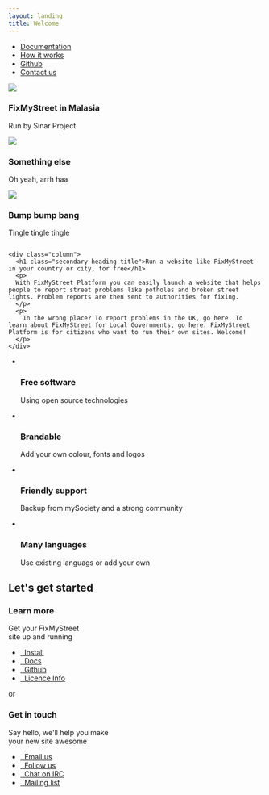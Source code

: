```yaml
---
layout: landing
title: Welcome
---
```


<nav class="bg-default">
  <div class="container">
    <ul class="primary-nav">
      <li><a href="#">Documentation</a></li>
      <li><a href="#">How it works</a></li>
      <li><a href="#">Github</a></li>
      <li><a href="#">Contact us</a></li>
    </ul>
  </div>
</nav>


<div class="container">
  <div class="homepage-feature spacer-top">
    <div class="column">
      <div class="monitor">
        <div id="owl-slide" class="owl-carousel">
          <div>
            <img src="http://placehold.it/412x232/ff5500">
            <h3>FixMyStreet in Malasia</h3>
            <p>Run by Sinar Project</p>
          </div>
          <div>
            <img src="http://placehold.it/412x232/ff0000">
            <h3>Something else</h3>
            <p>Oh yeah, arrh haa</p>
          </div>
          <div>
            <img src="http://placehold.it/412x232/00ff00">
            <h3>Bump bump bang</h3>
            <p>Tingle tingle tingle</p>
          </div>
        </div>
      </div>
    </div>

    <div class="column">
      <h1 class="secondary-heading title">Run a website like FixMyStreet in your country or city, for free</h1>
      <p>
      With FixMyStreet Platform you can easily launch a website that helps people to report street problems like potholes and broken street lights. Problem reports are then sent to authorities for fixing.
      </p>
      <p>
        In the wrong place? To report problems in the UK, go here. To learn about FixMyStreet for Local Governments, go here. FixMyStreet Platform is for citizens who want to run their own sites. Welcome!
      </p>
    </div>
  </div>
</div>


<div class="bg-default spacer-top">
  <div class="container">
    <ul class="summary-of-features">
      <li>
        <div class="circle-icon icon-opensource">&nbsp;</div>
        <h3>Free software</h3>
        <p>Using open source technologies</p>
      </li>
      <li>
        <div class="circle-icon icon-paint">&nbsp;</div>
        <h3>Brandable</h3>
        <p>Add your own colour, fonts and logos</p>
      </li>
      <li>
        <div class="circle-icon icon-help">&nbsp;</div>
        <h3>Friendly support</h3>
        <p>Backup from mySociety and a strong community</p>
      </li>
      <li>
        <div class="circle-icon icon-world">&nbsp;</div>
        <h3>Many languages</h3>
        <p>Use existing languags or add your own</p>
      </li>
    </ul>
  </div>
</div>

<div class="container">
  <h2 class="text--center spacer-top primary-heading title">Let's get started</h2>

  <div class="this-or-this">
    <div class="this">
      <h3 class="secondary-heading spacer-top title">Learn more</h3>
      <p class="tertiary-heading">Get your FixMyStreet <br>site up and running</p>
      <ul class="action-buttons spacer-top">
        <li><a href="#" class="btn--green"><i class="icon icon-download">&nbsp;</i> Install</a></li>
        <li><a href="#" class="btn--green"><i class="icon icon-document">&nbsp;</i> Docs</a></li>
        <li><a href="#" class="btn--green"><i class="icon icon-github">&nbsp;</i> Github</a></li>
        <li><a href="#" class="btn--green"><i class="icon icon-document">&nbsp;</i> Licence Info</a></li>
      </ul>
    </div>
    <span class="or">or</span>
    <div class="this">
      <h3 class="secondary-heading spacer-top title">Get in touch</h3>
      <p class="tertiary-heading">Say hello, we'll help you make <br>your new site awesome</p>
      <ul class="action-buttons spacer-top">
        <li><a href="#" class="btn--blue"><i class="icon icon-email">&nbsp;</i> Email us</a></li>
        <li><a href="#" class="btn--blue"><i class="icon icon-twitter">&nbsp;</i> Follow us</a></li>
        <li><a href="#" class="btn--blue"><i class="icon icon-irc">&nbsp;</i> Chat on IRC</a></li>
        <li><a href="#" class="btn--blue"><i class="icon icon-post">&nbsp;</i> Mailing list</a></li>
      </ul>
    </div>
  </div>
</div>



